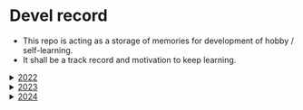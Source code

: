 # Devel record

- This repo is acting as a storage of memories for development of hobby / self-learning.
- It shall be a track record and motivation to keep learning.

<details>
    <summary><a href="https://www.youtube.com/playlist?list=PLfIcbXzvbzhTAbQTbQ57yt4_FBWhwXcur">2022</a></summary>

# March
![image](https://user-images.githubusercontent.com/42335542/192097662-c66a22b1-4978-4819-b995-076fb089113a.png)

# April
![app_search_algo](https://user-images.githubusercontent.com/42335542/162007856-1bd414e6-f0f8-424e-806b-2bc27b3520e8.gif)

# June
![digital_filter](https://user-images.githubusercontent.com/42335542/178136131-905688df-5f11-47ac-8b5e-426ce8444f63.gif)

# July
![draft](https://user-images.githubusercontent.com/42335542/192101011-39c4f45d-8b93-447d-b8a2-4b17d5c8acee.png)
![model-view-controller](https://user-images.githubusercontent.com/42335542/180603695-f2d6f11f-b8c8-431f-8f72-33239f6a7229.png)

# August
https://user-images.githubusercontent.com/42335542/231462742-8f58bbff-9466-4396-afd1-18a6cc9eb32e.mp4

https://user-images.githubusercontent.com/42335542/231462311-5a3b307e-d820-4145-b852-db18642b0350.mp4

# September
https://user-images.githubusercontent.com/42335542/231464449-b0e866b8-2db8-4710-a8b7-0c7b64f0464c.mp4

https://github.com/pllee4/devel-record/assets/42335542/fff578e2-e74c-4623-a1b0-fffedddb421d

If it can't be rendered from browser of mobile device, consider download from [google drive](https://drive.google.com/file/d/1tM8EbuWiZtU_QLRiKonihn1oUo041ZsT/view)

# October
![app-line-visualizer](https://user-images.githubusercontent.com/42335542/194744922-07e859a0-3996-4424-9e70-488e157415c5.gif)

https://user-images.githubusercontent.com/42335542/231466682-4c005e95-8ccd-4fcf-a8e8-ab7917205d26.mp4

https://user-images.githubusercontent.com/42335542/231467057-fb47d4b3-ffc7-4553-a838-6f62db9ea998.mp4

# December
https://user-images.githubusercontent.com/42335542/231471141-922f6666-682c-436a-9890-6306ec9ed18d.mp4

</details>

<details>
    <summary><a href="https://www.youtube.com/playlist?list=PLfIcbXzvbzhTV1J2AzOqwWzRTpCowyFUW">2023</a></summary>

# January
https://user-images.githubusercontent.com/42335542/231475656-6e30cb92-772d-4c4c-aa8c-ceec94777644.mp4

# February
https://user-images.githubusercontent.com/42335542/231481234-05a26074-0246-4011-804b-d472e4c3cf28.mp4

# March
https://github.com/pllee4/devel-record/assets/42335542/f1522f39-159a-410c-928f-5515c1c87c71

# April
https://user-images.githubusercontent.com/42335542/227940606-78a59bde-e13c-4c52-abe9-a2e0859ea29c.mp4

# May
https://github.com/pllee4/devel-record/assets/42335542/a7ec2efc-9354-40a9-8873-73fe8b8a34df

# June
https://github.com/pllee4/devel-record/assets/42335542/253cfc30-b491-4843-95cc-4262c317e72f

https://github.com/pllee4/devel-record/assets/42335542/6a6bce45-d4c2-42dd-b72c-3704e865e0e7

# July
https://github.com/pllee4/devel-record/assets/42335542/d5edef4f-6e3d-4557-b3e5-9232f7c4587d

# August
https://github.com/pllee4/devel-record/assets/42335542/cbb5b04a-b955-4dfa-a54b-699dcf61af52

# September
![convex_hull_draft_ui](https://github.com/pllee4/devel-record/assets/42335542/aa7aeb26-3c7e-4c7c-a2fc-8207dbc0a079)

https://github.com/pllee4/devel-record/assets/42335542/bb2ccdd5-54da-42b7-afbe-4de75776003f

# October
https://github.com/pllee4/devel-record/assets/42335542/93bc9910-54da-4062-ad47-a2ae4f0b3a53

# November
![UpdatedPart1Final](https://github.com/pllee4/devel-record/assets/42335542/a5a3ed78-2e83-4d9b-b81e-a6e3a09f8d1e)

![PreProcessingTuningTools](https://github.com/pllee4/devel-record/assets/42335542/ffab9e3e-d10e-4b25-95a9-df3a62c39ab6)

# December
https://github.com/pllee4/devel-record/assets/42335542/fdf2867c-08e9-4c9a-9bf5-b5e536c09e11

https://github.com/pllee4/devel-record/assets/42335542/3d1bb528-b081-4193-823a-420b58ec7d7c

</details>

<details>
    <summary><a href="https://www.youtube.com/playlist?list=PLfIcbXzvbzhRviyoMBo2-RNCkVolhdj17">2024</a></summary>

# January
https://github.com/pllee4/devel-record/assets/42335542/cd87770e-0d97-437b-a90a-560027230fb2

# February
https://github.com/pllee4/devel-record/assets/42335542/db111821-1118-4941-8a5c-1beaad5190fc

# March
![Simplex vs Interior](https://gitfront.io/r/pllee4/hKefp17oz55X/ME5414/raw/result/Part2a.png)

# April
https://github.com/pllee4/devel-record/assets/42335542/d31f53d1-1196-4ae4-aec0-9919830664a2

# May
https://github.com/pllee4/devel-record/assets/42335542/d96c712b-823f-4007-8f3f-091182379176

![OctopusArmReachingMovement](https://github.com/pllee4/devel-record/assets/42335542/a00d36f7-ead8-4485-a0b0-670d169aa417)

# June
https://github.com/pllee4/devel-record/assets/42335542/a4cb7495-3ed5-43fa-8698-6f79c2005b31

# July
https://github.com/user-attachments/assets/3d01055c-4d98-47ca-979b-db731f8dba8e

</details>